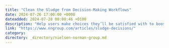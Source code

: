 ```yaml
---
title: "Clean the Sludge from Decision-Making Workflows"
date: 2024-07-26 17:00:00 +0000
dateadded: 2024-07-28 00:00:46 +0100
description: "Help users make choices they’ll be satisfied with to boost satisfaction and retention by simplifying decision-making workflows."
link: "https://www.nngroup.com/articles/sludge-decisions/"
category:
directory: _directory/nielsen-norman-group.md
---
```

